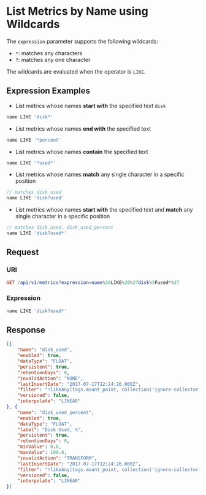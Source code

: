 # List Metrics by Name using Wildcards

The `expression` parameter supports the following wildcards:

* `*`: matches any characters
* `?`: matches any one character

The wildcards are evaluated when the operator is `LIKE`.

## Expression Examples

* List metrics whose names **start with** the specified text `disk`

```javascript
name LIKE 'disk*'
```

* List metrics whose names **end with** the specified text

```javascript
name LIKE '*percent'
```

* List metrics whose names **contain** the specified text

```javascript
name LIKE '*used*'
```

* List metrics whose names **match** any single character in a specific position

```javascript
// matches disk_used
name LIKE 'disk?used'
```

* List metrics whose names **start with** the specified text and **match** any single character in a specific position

```javascript
// matches disk_used, disk_used_percent
name LIKE 'disk?used*'
```

## Request

### URI

```elm
GET /api/v1/metrics?expression=name%20LIKE%20%27disk%3Fused*%27
```

### Expression

```javascript
name LIKE 'disk?used*'
```

## Response

```json
[{
    "name": "disk_used",
    "enabled": true,
    "dataType": "FLOAT",
    "persistent": true,
    "retentionDays": 0,
    "invalidAction": "NONE",
    "lastInsertDate": "2017-07-17T12:24:26.000Z",
    "filter": "!likeAny(tags.mount_point, collection('ignore-collector-mount-points'))",
    "versioned": false,
    "interpolate": "LINEAR"
}, {
    "name": "disk_used_percent",
    "enabled": true,
    "dataType": "FLOAT",
    "label": "Disk Used, %",
    "persistent": true,
    "retentionDays": 0,
    "minValue": 0.0,
    "maxValue": 100.0,
    "invalidAction": "TRANSFORM",
    "lastInsertDate": "2017-07-17T12:24:26.000Z",
    "filter": "!likeAny(tags.mount_point, collection('ignore-collector-mount-points'))",
    "versioned": false,
    "interpolate": "LINEAR"
}]
```
